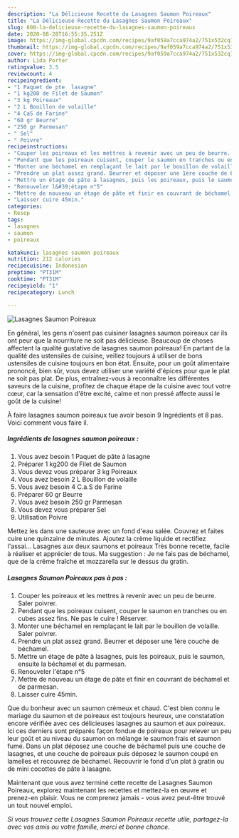 ```yaml
---
description: "La Délicieuse Recette du Lasagnes Saumon Poireaux"
title: "La Délicieuse Recette du Lasagnes Saumon Poireaux"
slug: 600-la-delicieuse-recette-du-lasagnes-saumon-poireaux
date: 2020-08-28T16:55:35.251Z
image: https://img-global.cpcdn.com/recipes/9af059a7cca974a2/751x532cq70/lasagnes-saumon-poireaux-photo-principale-de-la-recette.jpg
thumbnail: https://img-global.cpcdn.com/recipes/9af059a7cca974a2/751x532cq70/lasagnes-saumon-poireaux-photo-principale-de-la-recette.jpg
cover: https://img-global.cpcdn.com/recipes/9af059a7cca974a2/751x532cq70/lasagnes-saumon-poireaux-photo-principale-de-la-recette.jpg
author: Lida Porter
ratingvalue: 3.5
reviewcount: 4
recipeingredient:
- "1 Paquet de pte  lasagne"
- "1 kg200 de Filet de Saumon"
- "3 kg Poireaux"
- "2 L Bouillon de volaille"
- "4 CaS de Farine"
- "60 gr Beurre"
- "250 gr Parmesan"
- " Sel"
- " Poivre"
recipeinstructions:
- "Couper les poireaux et les mettres à revenir avec un peu de beurre. Saler poivrer."
- "Pendant que les poireaux cuisent, couper le saumon en tranches ou en cubes assez fins. Ne pas le cuire ! Réserver."
- "Monter une béchamel en remplaçant le lait par le bouillon de volaille. Saler poivrer."
- "Prendre un plat assez grand. Beurrer et déposer une 1ère couche de béchamel."
- "Mettre un étage de pâte à lasagnes, puis les poireaux, puis le saumon, ensuite la béchamel et du parmesan."
- "Renouveler l&#39;étape n°5"
- "Mettre de nouveau un étage de pâte et finir en couvrant de béchamel et de parmesan."
- "Laisser cuire 45min."
categories:
- Resep
tags:
- lasagnes
- saumon
- poireaux

katakunci: lasagnes saumon poireaux 
nutrition: 212 calories
recipecuisine: Indonesian
preptime: "PT31M"
cooktime: "PT31M"
recipeyield: "1"
recipecategory: Lunch

---
```



![Lasagnes Saumon Poireaux](https://img-global.cpcdn.com/recipes/9af059a7cca974a2/751x532cq70/lasagnes-saumon-poireaux-photo-principale-de-la-recette.jpg)

En général, les gens n'osent pas cuisiner lasagnes saumon poireaux car ils ont peur que la nourriture ne soit pas délicieuse. Beaucoup de choses affectent la qualité gustative de lasagnes saumon poireaux! En partant de la qualité des ustensiles de cuisine, veillez toujours à utiliser de bons ustensiles de cuisine toujours en bon état. Ensuite, pour un goût alimentaire prononcé, bien sûr, vous devez utiliser une variété d'épices pour que le plat ne soit pas plat. De plus, entraînez-vous à reconnaître les différentes saveurs de la cuisine, profitez de chaque étape de la cuisine avec tout votre cœur, car la sensation d'être excité, calme et non pressé affecte aussi le goût de la cuisine!

<!--inarticleads1-->

À faire lasagnes saumon poireaux tue avoir besoin 9 Ingrédients et 8 pas. Voici comment vous faire il.

##### Ingrédients de lasagnes saumon poireaux :

1. Vous avez besoin 1 Paquet de pâte à lasagne
1. Préparer 1 kg200 de Filet de Saumon
1. Vous devez vous préparer 3 kg Poireaux
1. Vous avez besoin 2 L Bouillon de volaille
1. Vous avez besoin 4 C.a.S de Farine
1. Préparer 60 gr Beurre
1. Vous avez besoin 250 gr Parmesan
1. Vous devez vous préparer  Sel
1. Utilisation  Poivre


Mettez les dans une sauteuse avec un fond d&#39;eau salée. Couvrez et faites cuire une quinzaine de minutes. Ajoutez la crème liquide et rectifiez l&#39;assai… Lasagnes aux deux saumons et poireaux Très bonne recette, facile à réaliser et apprécier de tous. Ma suggestion : Je ne fais pas de béchamel, que de la crême fraîche et mozzarella sur le dessus du gratin. 

<!--inarticleads2-->

##### Lasagnes Saumon Poireaux pas à pas :

1. Couper les poireaux et les mettres à revenir avec un peu de beurre. Saler poivrer.
1. Pendant que les poireaux cuisent, couper le saumon en tranches ou en cubes assez fins. Ne pas le cuire ! Réserver.
1. Monter une béchamel en remplaçant le lait par le bouillon de volaille. Saler poivrer.
1. Prendre un plat assez grand. Beurrer et déposer une 1ère couche de béchamel.
1. Mettre un étage de pâte à lasagnes, puis les poireaux, puis le saumon, ensuite la béchamel et du parmesan.
1. Renouveler l&#39;étape n°5
1. Mettre de nouveau un étage de pâte et finir en couvrant de béchamel et de parmesan.
1. Laisser cuire 45min.


Que du bonheur avec un saumon crémeux et chaud. C&#39;est bien connu le mariage du saumon et de poireaux est toujours heureux, une constatation encore vérifiée avec ces délicieuses lasagnes au saumon et aux poireaux. Ici ces derniers sont préparés façon fondue de poireaux pour relever un peu leur goût et au niveau du saumon on mélange le saumon frais et saumon fumé. Dans un plat déposez une couche de béchamel puis une couche de lasagnes, et une couche de poireaux puis déposez le saumon coupé en lamelles et recouvrez de béchamel. Recouvrir le fond d&#39;un plat à gratin ou de mini cocottes de pâte à lasagne. 

<!--inarticleads1-->

<p>
Maintenant que vous avez terminé cette recette de Lasagnes Saumon Poireaux, explorez maintenant les recettes et mettez-la en œuvre et prenez-en plaisir. Vous ne comprenez jamais - vous avez peut-être trouvé un tout nouvel emploi.
</p>

<p>
<i>Si vous trouvez cette Lasagnes Saumon Poireaux recette utile, partagez-la avec vos amis ou votre famille, merci et bonne chance.</i>
</p>
